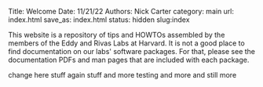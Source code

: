 Title: Welcome
Date: 11/21/22
Authors: Nick Carter
category: main
url: index.html
save_as: index.html
status: hidden
slug:index

This website is a repository of tips and HOWTOs assembled by the members of the Eddy and Rivas Labs at Harvard.  It is not a good place to find documentation on our labs' software packages.  For that, please see the documentation PDFs and man pages that are included with each package.

change here stuff again stuff
and more testing and more and still more